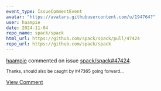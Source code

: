 ```yaml
---
event_type: IssueCommentEvent
avatar: "https://avatars.githubusercontent.com/u/194764?"
user: haampie
date: 2024-11-04
repo_name: spack/spack
html_url: https://github.com/spack/spack/pull/47424
repo_url: https://github.com/spack/spack
---
```


<a href='https://github.com/haampie' target='_blank'>haampie</a> commented on issue <a href='https://github.com/spack/spack/pull/47424' target='_blank'>spack/spack#47424</a>.

<small>Thanks, should also be caught by #47365 going forward...</small>

<a href='https://github.com/spack/spack/pull/47424' target='_blank'>View Comment</a>